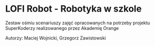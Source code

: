 # LOFI Robot - Robotyka w szkole




Zestaw ośmiu scenariuszy zajęć opracowanych na potrzeby projektu SuperKoderzy realizowanego przez Akademię Orange


Autorzy:
Maciej Wojnicki,
Grzegorz Zawistowski